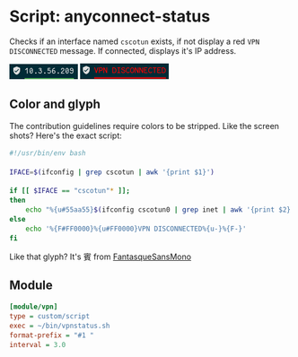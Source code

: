 # Script: anyconnect-status

Checks if an interface named `cscotun` exists, if not display a red
`VPN DISCONNECTED` message. If connected, displays it's IP address.

![connected](screenshots/connected.png)
![disconnected](screenshots/disconnected.png)

## Color and glyph

The contribution guidelines require colors to be stripped. Like the screen
shots? Here's the exact script:

```bash
#!/usr/bin/env bash

IFACE=$(ifconfig | grep cscotun | awk '{print $1}')

if [[ $IFACE == "cscotun"* ]];
then
    echo "%{u#55aa55}$(ifconfig cscotun0 | grep inet | awk '{print $2}' | cut -f2 -d':')%{u-}"
else
    echo '%{F#FF0000}%{u#FF0000}VPN DISCONNECTED%{u-}%{F-}'
fi
```

Like that glyph? It's 賓 from [FantasqueSansMono](https://github.com/ryanoasis/nerd-fonts/tree/master/patched-fonts/FantasqueSansMono/Regular/complete)

## Module

```ini
[module/vpn]
type = custom/script
exec = ~/bin/vpnstatus.sh
format-prefix = "#1 "
interval = 3.0
```
